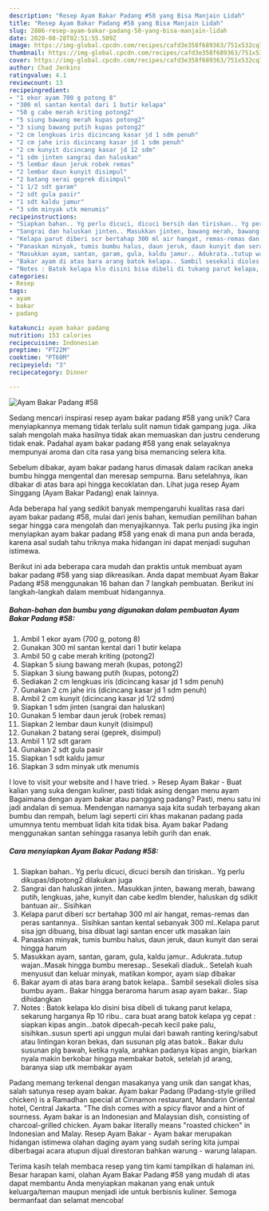 ```yaml
---
description: "Resep Ayam Bakar Padang #58 yang Bisa Manjain Lidah"
title: "Resep Ayam Bakar Padang #58 yang Bisa Manjain Lidah"
slug: 2886-resep-ayam-bakar-padang-58-yang-bisa-manjain-lidah
date: 2020-08-28T02:51:55.509Z
image: https://img-global.cpcdn.com/recipes/cafd3e358f689363/751x532cq70/ayam-bakar-padang-58-foto-resep-utama.jpg
thumbnail: https://img-global.cpcdn.com/recipes/cafd3e358f689363/751x532cq70/ayam-bakar-padang-58-foto-resep-utama.jpg
cover: https://img-global.cpcdn.com/recipes/cafd3e358f689363/751x532cq70/ayam-bakar-padang-58-foto-resep-utama.jpg
author: Chad Jenkins
ratingvalue: 4.1
reviewcount: 13
recipeingredient:
- "1 ekor ayam 700 g potong 8"
- "300 ml santan kental dari 1 butir kelapa"
- "50 g cabe merah kriting potong2"
- "5 siung bawang merah kupas potong2"
- "3 siung bawang putih kupas potong2"
- "2 cm lengkuas iris dicincang kasar jd 1 sdm penuh"
- "2 cm jahe iris dicincang kasar jd 1 sdm penuh"
- "2 cm kunyit dicincang kasar jd 12 sdm"
- "1 sdm jinten sangrai dan haluskan"
- "5 lembar daun jeruk robek remas"
- "2 lembar daun kunyit disimpul"
- "2 batang serai geprek disimpul"
- "1 1/2 sdt garam"
- "2 sdt gula pasir"
- "1 sdt kaldu jamur"
- "3 sdm minyak utk menumis"
recipeinstructions:
- "Siapkan bahan.. Yg perlu dicuci, dicuci bersih dan tiriskan.. Yg perlu dikupas/dipotong2 dilakukan juga"
- "Sangrai dan haluskan jinten.. Masukkan jinten, bawang merah, bawang putih, lengkuas, jahe, kunyit dan cabe kedlm blender, haluskan dg sdikit bantuan air.. Sisihkan"
- "Kelapa parut diberi scr bertahap 300 ml air hangat, remas-remas dan peras santannya.. Sisihkan santan kental sebanyak 300 ml..Kelapa parut sisa jgn dibuang, bisa dibuat lagi santan encer utk masakan lain"
- "Panaskan minyak, tumis bumbu halus, daun jeruk, daun kunyit dan serai hingga harum"
- "Masukkan ayam, santan, garam, gula, kaldu jamur.. Adukrata..tutup wajan..Masak hingga bumbu meresap.. Sesekali diaduk.. Setelah kuah menyusut dan keluar minyak, matikan kompor, ayam siap dibakar"
- "Bakar ayam di atas bara arang batok kelapa.. Sambil sesekali dioles sisa bumbu ayam.. Bakar hingga beraroma harum asap ayam bakar.. Siap dihidangkan"
- "Notes : Batok kelapa klo disini bisa dibeli di tukang parut kelapa, sekarung harganya Rp 10 ribu.. cara buat arang batok kelapa yg cepat : siapkan kipas angin...batok dipecah-pecah kecil pake palu, sisihkan..susun sperti api unggun mulai dari bawah ranting kering/sabut atau lintingan koran bekas, dan susunan plg atas batok.. Bakar dulu susunan plg bawah, ketika nyala, arahkan padanya kipas angin, biarkan nyala makin berkobar hingga membakar batok, setelah jd arang, baranya siap utk membakar ayam"
categories:
- Resep
tags:
- ayam
- bakar
- padang

katakunci: ayam bakar padang 
nutrition: 153 calories
recipecuisine: Indonesian
preptime: "PT22M"
cooktime: "PT60M"
recipeyield: "3"
recipecategory: Dinner

---
```



![Ayam Bakar Padang #58](https://img-global.cpcdn.com/recipes/cafd3e358f689363/751x532cq70/ayam-bakar-padang-58-foto-resep-utama.jpg)

Sedang mencari inspirasi resep ayam bakar padang #58 yang unik? Cara menyiapkannya memang tidak terlalu sulit namun tidak gampang juga. Jika salah mengolah maka hasilnya tidak akan memuaskan dan justru cenderung tidak enak. Padahal ayam bakar padang #58 yang enak selayaknya mempunyai aroma dan cita rasa yang bisa memancing selera kita.

Sebelum dibakar, ayam bakar padang harus dimasak dalam racikan aneka bumbu hingga mengental dan meresap sempurna. Baru setelahnya, ikan dibakar di atas bara api hingga kecoklatan dan. Lihat juga resep Ayam Singgang (Ayam Bakar Padang) enak lainnya.

Ada beberapa hal yang sedikit banyak mempengaruhi kualitas rasa dari ayam bakar padang #58, mulai dari jenis bahan, kemudian pemilihan bahan segar hingga cara mengolah dan menyajikannya. Tak perlu pusing jika ingin menyiapkan ayam bakar padang #58 yang enak di mana pun anda berada, karena asal sudah tahu triknya maka hidangan ini dapat menjadi suguhan istimewa.


Berikut ini ada beberapa cara mudah dan praktis untuk membuat ayam bakar padang #58 yang siap dikreasikan. Anda dapat membuat Ayam Bakar Padang #58 menggunakan 16 bahan dan 7 langkah pembuatan. Berikut ini langkah-langkah dalam membuat hidangannya.

<!--inarticleads1-->

##### Bahan-bahan dan bumbu yang digunakan dalam pembuatan Ayam Bakar Padang #58:

1. Ambil 1 ekor ayam (700 g, potong 8)
1. Gunakan 300 ml santan kental dari 1 butir kelapa
1. Ambil 50 g cabe merah kriting (potong2)
1. Siapkan 5 siung bawang merah (kupas, potong2)
1. Siapkan 3 siung bawang putih (kupas, potong2)
1. Sediakan 2 cm lengkuas iris (dicincang kasar jd 1 sdm penuh)
1. Gunakan 2 cm jahe iris (dicincang kasar jd 1 sdm penuh)
1. Ambil 2 cm kunyit (dicincang kasar jd 1/2 sdm)
1. Siapkan 1 sdm jinten (sangrai dan haluskan)
1. Gunakan 5 lembar daun jeruk (robek remas)
1. Siapkan 2 lembar daun kunyit (disimpul)
1. Gunakan 2 batang serai (geprek, disimpul)
1. Ambil 1 1/2 sdt garam
1. Gunakan 2 sdt gula pasir
1. Siapkan 1 sdt kaldu jamur
1. Siapkan 3 sdm minyak utk menumis


I love to visit your website and I have tried. &gt; Resep Ayam Bakar - Buat kalian yang suka dengan kuliner, pasti tidak asing dengan menu ayam Bagaimana dengan ayam bakar atau panggang padang? Pasti, menu satu ini jadi andalan di semua. Mendengan namanya saja kita sudah terbayang akan bumbu dan rempah, belum lagi seperti ciri khas makanan padang pada umumnya tentu membuat lidah kita tidak bisa. Ayam bakar Padang menggunakan santan sehingga rasanya lebih gurih dan enak. 

<!--inarticleads2-->

##### Cara menyiapkan Ayam Bakar Padang #58:

1. Siapkan bahan.. Yg perlu dicuci, dicuci bersih dan tiriskan.. Yg perlu dikupas/dipotong2 dilakukan juga
1. Sangrai dan haluskan jinten.. Masukkan jinten, bawang merah, bawang putih, lengkuas, jahe, kunyit dan cabe kedlm blender, haluskan dg sdikit bantuan air.. Sisihkan
1. Kelapa parut diberi scr bertahap 300 ml air hangat, remas-remas dan peras santannya.. Sisihkan santan kental sebanyak 300 ml..Kelapa parut sisa jgn dibuang, bisa dibuat lagi santan encer utk masakan lain
1. Panaskan minyak, tumis bumbu halus, daun jeruk, daun kunyit dan serai hingga harum
1. Masukkan ayam, santan, garam, gula, kaldu jamur.. Adukrata..tutup wajan..Masak hingga bumbu meresap.. Sesekali diaduk.. Setelah kuah menyusut dan keluar minyak, matikan kompor, ayam siap dibakar
1. Bakar ayam di atas bara arang batok kelapa.. Sambil sesekali dioles sisa bumbu ayam.. Bakar hingga beraroma harum asap ayam bakar.. Siap dihidangkan
1. Notes : Batok kelapa klo disini bisa dibeli di tukang parut kelapa, sekarung harganya Rp 10 ribu.. cara buat arang batok kelapa yg cepat : siapkan kipas angin...batok dipecah-pecah kecil pake palu, sisihkan..susun sperti api unggun mulai dari bawah ranting kering/sabut atau lintingan koran bekas, dan susunan plg atas batok.. Bakar dulu susunan plg bawah, ketika nyala, arahkan padanya kipas angin, biarkan nyala makin berkobar hingga membakar batok, setelah jd arang, baranya siap utk membakar ayam


Padang memang terkenal dengan masakanya yang unik dan sangat khas, salah satunya resep ayam bakar. Ayam bakar Padang (Padang-style grilled chicken) is a Ramadhan special at Cinnamon restaurant, Mandarin Oriental hotel, Central Jakarta. &#34;The dish comes with a spicy flavor and a hint of sourness. Ayam bakar is an Indonesian and Malaysian dish, consisting of charcoal-grilled chicken. Ayam bakar literally means &#34;roasted chicken&#34; in Indonesian and Malay. Resep Ayam Bakar - Ayam bakar merupakan hidangan istimewa olahan daging ayam yang sudah sering kita jumpai diberbagai acara atupun dijual direstoran bahkan warung - warung lalapan. 

Terima kasih telah membaca resep yang tim kami tampilkan di halaman ini. Besar harapan kami, olahan Ayam Bakar Padang #58 yang mudah di atas dapat membantu Anda menyiapkan makanan yang enak untuk keluarga/teman maupun menjadi ide untuk berbisnis kuliner. Semoga bermanfaat dan selamat mencoba!
